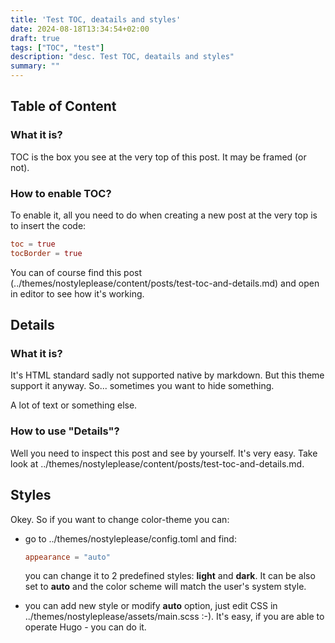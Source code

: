 ```yaml
---
title: 'Test TOC, deatails and styles'
date: 2024-08-18T13:34:54+02:00
draft: true
tags: ["TOC", "test"]
description: "desc. Test TOC, deatails and styles"
summary: ""
---
```


## Table of Content
### What it is?
TOC is the box you see at the very top of this post. It may be framed (or not).

<!--more-->

### How to enable TOC?
To enable it, all you need to do when creating a new post at the very top is to insert the code:
```toml
toc = true
tocBorder = true
```
You can of course find this post (../themes/nostyleplease/content/posts/test-toc-and-details.md) and open in editor to see how it's working.

## Details
### What it is?
It's HTML standard sadly not supported native by markdown. But this theme support it anyway. So... sometimes you want to hide something.

A lot of text or something else.

### How to use "Details"?
Well you need to inspect this post and see by yourself. It's very easy. Take look at ../themes/nostyleplease/content/posts/test-toc-and-details.md.

## Styles
Okey. So if you want to change color-theme you can:
- go to ../themes/nostyleplease/config.toml and find:

  ```toml
  appearance = "auto"
  ```
  you can change it to 2 predefined styles: **light** and **dark**. It can be also set to **auto** and the color scheme will match the user's system style.
- you can add new style or modify **auto** option, just edit CSS in ../themes/nostyleplease/assets/main.scss :-). It's easy, if you are able to operate Hugo - you can do it.
